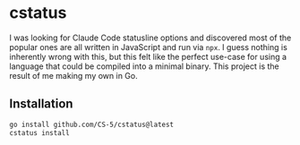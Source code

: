 # cstatus

I was looking for Claude Code statusline options and discovered most of the popular ones are all written in JavaScript and run via `npx`. I guess nothing is inherently wrong with this, but this felt like the perfect use-case for using a language that could be compiled into a minimal binary. This project is the result of me making my own in Go.

## Installation

```bash
go install github.com/CS-5/cstatus@latest
cstatus install
```